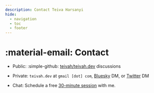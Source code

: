 ```yaml
---
description: Contact Teiva Harsanyi
hide:
  - navigation
  - toc
  - footer
---
```


# :material-email: Contact

* Public: :simple-github: [teivah/teivah.dev](https://github.com/teivah/teivah.dev/discussions) discussions

* Private: `teivah.dev` at `gmail [dot] com`, [Bluesky](https://bsky.app/profile/teivah.dev) DM, or [Twitter](https://twitter.com/teivah) DM

* Chat: Schedule a free [30-minute session](https://calendly.com/teiva-harsanyi/meet) with me.